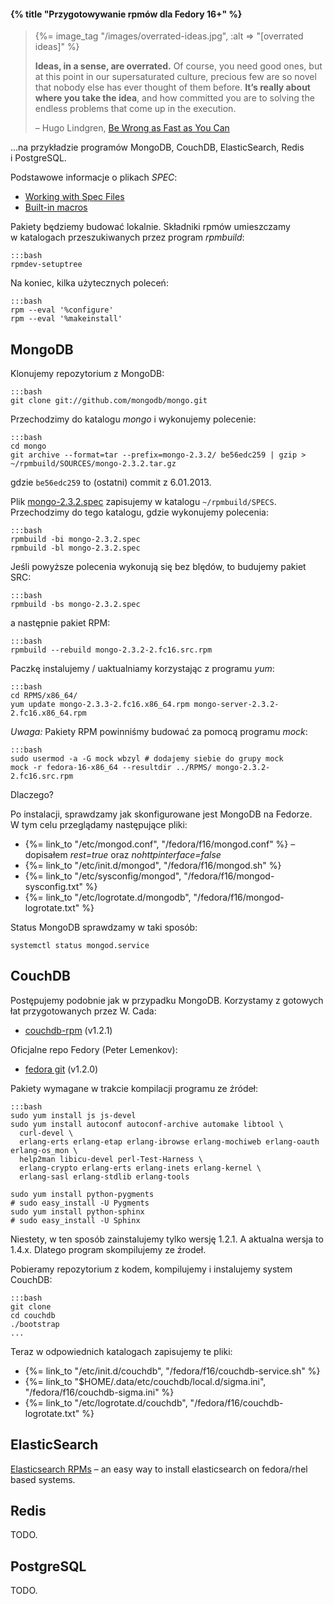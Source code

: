 #### {% title "Przygotowywanie rpmów dla Fedory 16+" %}

<blockquote>
  {%= image_tag "/images/overrated-ideas.jpg", :alt => "[overrated ideas]" %}
  <p><b>Ideas, in a sense, are overrated.</b>
  Of course, you need good ones, but
  at this point in our supersaturated culture, precious few are so novel
  that nobody else has ever thought of them before.
  <b>It’s really about where you take the idea</b>, and how committed you are
  to solving the endless problems that come up in the execution.</p>
  <p class="author">– Hugo Lindgren,
  <a href="http://www.nytimes.com/2013/01/06/magazine/be-wrong-as-fast-as-you-can.html">Be Wrong as Fast as You Can</a></p>
</blockquote>

…na przykładzie programów MongoDB, CouchDB, ElasticSearch, Redis i PostgreSQL.

Podstawowe informacje o plikach *SPEC*:

* [Working with Spec Files](http://docs.fedoraproject.org/en-US/Fedora_Draft_Documentation/0.1/html/RPM_Guide/ch-specfiles.html)
* [Built-in macros](http://docs.fedoraproject.org/en-US/Fedora_Draft_Documentation/0.1/html/RPM_Guide/ch09s07.html)

Pakiety będziemy budować lokalnie. Składniki rpmów umieszczamy
w katalogach przeszukiwanych przez program *rpmbuild*:

    :::bash
    rpmdev-setuptree

Na koniec, kilka użytecznych poleceń:

    :::bash
    rpm --eval '%configure'
    rpm --eval '%makeinstall'

<!--
Czasami warto wkleić podobną linijkę do pliku SPEC na końcu sekcji *%install*:

    :::bash
    rm -rf $RPM_BUILD_ROOT/usr/include/mongo
-->

## MongoDB

Klonujemy repozytorium z MongoDB:

    :::bash
    git clone git://github.com/mongodb/mongo.git

Przechodzimy do katalogu *mongo* i wykonujemy polecenie:

    :::bash
    cd mongo
    git archive --format=tar --prefix=mongo-2.3.2/ be56edc259 | gzip > ~/rpmbuild/SOURCES/mongo-2.3.2.tar.gz

gdzie `be56edc259` to (ostatni) commit z 6.01.2013.

Plik [mongo-2.3.2.spec](https://raw.github.com/wbzyl/disasters/master/mongod/mongo-2.3.2.spec)
zapisujemy w katalogu `~/rpmbuild/SPECS`.
Przechodzimy do tego katalogu, gdzie wykonujemy polecenia:

    :::bash
    rpmbuild -bi mongo-2.3.2.spec
    rpmbuild -bl mongo-2.3.2.spec

Jeśli powyższe polecenia wykonują się bez blędów, to budujemy pakiet SRC:

    :::bash
    rpmbuild -bs mongo-2.3.2.spec

a następnie pakiet RPM:

    :::bash
    rpmbuild --rebuild mongo-2.3.2-2.fc16.src.rpm

Paczkę instalujemy / uaktualniamy korzystając z programu *yum*:

    :::bash
    cd RPMS/x86_64/
    yum update mongo-2.3.3-2.fc16.x86_64.rpm mongo-server-2.3.2-2.fc16.x86_64.rpm

*Uwaga:* Pakiety RPM powinniśmy budować za pomocą programu *mock*:

    :::bash
    sudo usermod -a -G mock wbzyl # dodajemy siebie do grupy mock
    mock -r fedora-16-x86_64 --resultdir ../RPMS/ mongo-2.3.2-2.fc16.src.rpm

Dlaczego?

Po instalacji, sprawdzamy jak skonfigurowane jest MongoDB na Fedorze.
W tym celu przeglądamy następujące pliki:

* {%= link_to "/etc/mongod.conf", "/fedora/f16/mongod.conf" %} –
 dopisałem *rest=true* oraz *nohttpinterface=false*
* {%= link_to "/etc/init.d/mongod", "/fedora/f16/mongod.sh" %}
* {%= link_to "/etc/sysconfig/mongod", "/fedora/f16/mongod-sysconfig.txt" %}
* {%= link_to "/etc/logrotate.d/mongodb", "/fedora/f16/mongod-logrotate.txt" %}

Status MongoDB sprawdzamy w taki sposób:

    systemctl status mongod.service


## CouchDB

Postępujemy podobnie jak w przypadku MongoDB. Korzystamy
z gotowych łat przygotowanych przez W. Cada:

* [couchdb-rpm](https://github.com/wendall911/couchdb-rpm) (v1.2.1)

Oficjalne repo Fedory (Peter Lemenkov):

* [fedora git](http://pkgs.fedoraproject.org/cgit/couchdb.git/) (v1.2.0)

Pakiety wymagane w trakcie kompilacji programu ze źródeł:

    :::bash
    sudo yum install js js-devel
    sudo yum install autoconf autoconf-archive automake libtool \
      curl-devel \
      erlang-erts erlang-etap erlang-ibrowse erlang-mochiweb erlang-oauth erlang-os_mon \
      help2man libicu-devel perl-Test-Harness \
      erlang-crypto erlang-erts erlang-inets erlang-kernel \
      erlang-sasl erlang-stdlib erlang-tools

    sudo yum install python-pygments
    # sudo easy_install -U Pygments
    sudo yum install python-sphinx
    # sudo easy_install -U Sphinx

Niestety, w ten sposób zainstalujemy tylko wersję 1.2.1. A aktualna
wersja to 1.4.x. Dlatego program skompilujemy ze źrodeł.

Pobieramy repozytorium z kodem, kompilujemy i instalujemy system CouchDB:

    :::bash
    git clone
    cd couchdb
    ./bootstrap
    ...

Teraz w odpowiednich katalogach zapisujemy te pliki:

* {%= link_to "/etc/init.d/couchdb", "/fedora/f16/couchdb-service.sh" %}
* {%= link_to "$HOME/.data/etc/couchdb/local.d/sigma.ini", "/fedora/f16/couchdb-sigma.ini" %}
* {%= link_to "/etc/logrotate.d/couchdb", "/fedora/f16/couchdb-logrotate.txt" %}


## ElasticSearch

[Elasticsearch RPMs](https://github.com/tavisto/elasticsearch-rpms) –
an easy way to install elasticsearch on fedora/rhel based systems.


## Redis

TODO.


## PostgreSQL

TODO.

